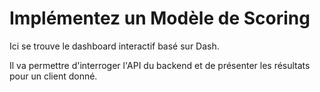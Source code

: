 # Implémentez un Modèle de Scoring #

Ici se trouve le dashboard interactif basé sur Dash.

Il va permettre d'interroger l'API du backend et de présenter les résultats pour un client donné.
